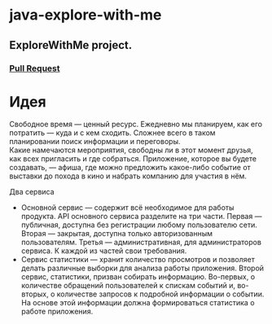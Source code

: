 # java-explore-with-me

## ExploreWithMe project.

### [Pull Request](https://github.com/IgorMapkIvanov/java-explore-with-me/pull/1 "more info")

# **Идея**

Свободное время — ценный ресурс. Ежедневно мы планируем, как его потратить — куда и с кем сходить. Сложнее всего в таком
планировании поиск информации и переговоры. <br>Какие намечаются мероприятия, свободны ли в этот момент друзья, как всех
пригласить и где собраться. Приложение, которое вы будете создавать, — афиша, где можно предложить какое-либо событие от
выставки до похода в кино и набрать компанию для участия в нём.

Два сервиса

- Основной сервис — содержит всё необходимое для работы продукта.
  API основного сервиса разделите на три части. Первая — публичная, доступна без регистрации любому пользователю сети.
  Вторая — закрытая, доступна только авторизованным пользователям. Третья — административная, для администраторов
  сервиса.
  К каждой из частей свои требования.
- Сервис статистики — хранит количество просмотров и позволяет делать различные выборки для анализа работы приложения.
  Второй сервис, статистики, призван собирать информацию. Во-первых, о количестве обращений пользователей к спискам
  событий
  и, во-вторых, о количестве запросов к подробной информации о событии. На основе этой информации должна формироваться
  статистика о работе приложения.